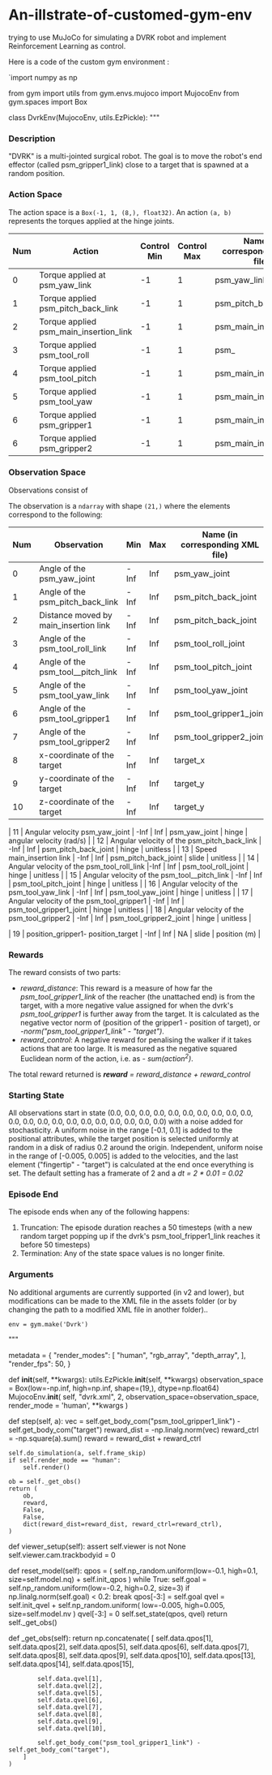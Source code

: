 # An-illstrate-of-customed-gym-env
trying to use MuJoCo for simulating a DVRK robot and implement Reinforcement Learning as control.


Here is a code of the custom gym environment :

`import numpy as np

from gym import utils
from gym.envs.mujoco import MujocoEnv
from gym.spaces import Box

class DvrkEnv(MujocoEnv, utils.EzPickle):
"""
### Description
"DVRK" is a multi-jointed surgical robot. The goal is to move the robot's end effector (called psm_gripper1_link) close to a
target that is spawned at a random position.


### Action Space
The action space is a `Box(-1, 1, (8,), float32)`. An action `(a, b)` represents the torques applied at the hinge joints.

| Num | Action                                                                          | Control Min | Control Max | Name (in corresponding XML file) | Joint | Unit |
|-----|---------------------------------------------------------------------------------|-------------|-------------|--------------------------|-------|------|
| 0   |  Torque applied at psm_yaw_link                      | -1 | 1 | psm_yaw_link  | hinge | torque (N m) |
| 1   |  Torque applied psm_pitch_back_link                  | -1 | 1 | psm_pitch_back_link  | hinge | torque (N m) |
| 2   |  Torque applied psm_main_insertion_link              | -1 | 1 | psm_main_insertion_link | slide | torque (N m) |
| 3   |  Torque applied psm_tool_roll                        | -1 | 1 | psm_ | slide | torque (N m) |
| 4   |  Torque applied psm_tool_pitch                       | -1 | 1 | psm_main_insertion_link | slide | torque (N m) |
| 5   |  Torque applied psm_tool_yaw                         | -1 | 1 | psm_main_insertion_link | slide | torque (N m) |
| 6   |  Torque applied psm_gripper1                         | -1 | 1 | psm_main_insertion_link | slide | torque (N m) |
| 6   |  Torque applied psm_gripper2                         | -1 | 1 | psm_main_insertion_link | slide | torque (N m) |


### Observation Space

Observations consist of

The observation is a `ndarray` with shape `(21,)` where the elements correspond to the following:

| Num | Observation                                                                               | Min  | Max | Name (in corresponding XML file)      | Joint | Unit                     |
| --- | ------------------------------------------------------------------------------------------| ---- | --- | --------------------------------      | ----- | ------------------------ |
| 0   | Angle of the psm_yaw_joint                                                                | -Inf | Inf | psm_yaw_joint                         | hinge | unitless                 |
| 1   | Angle of the psm_pitch_back_link                                                          | -Inf | Inf | psm_pitch_back_joint                  | hinge | unitless                 |
| 2   | Distance moved by main_insertion link                                                     | -Inf | Inf | psm_pitch_back_joint                  | slide | unitless                 |
| 3   | Angle of the psm_tool_roll_link                                                           | -Inf | Inf | psm_tool_roll_joint                   | hinge | unitless                 |
| 4   | Angle of the psm_tool__pitch_link                                                         | -Inf | Inf | psm_tool_pitch_joint                  | hinge | unitless                 |
| 5   | Angle of the psm_tool_yaw_link                                                            | -Inf | Inf | psm_tool_yaw_joint                    | hinge | unitless                 |
| 6   | Angle of the psm_tool_gripper1                                                            | -Inf | Inf | psm_tool_gripper1_joint               | hinge | unitless                 |
| 7   | Angle of the psm_tool_gripper2                                                            | -Inf | Inf | psm_tool_gripper2_joint               | hinge | unitless                 |
| 8   | x-coordinate of the target                                                                | -Inf | Inf | target_x                              | slide | position (m)             |
| 9   | y-coordinate of the target                                                                | -Inf | Inf | target_y                              | slide | position (m)             |
| 10  | z-coordinate of the target                                                                | -Inf | Inf | target_y                              | slide | position (m)             |

| 11  | Angular velocity psm_yaw_joint                                                            | -Inf | Inf | psm_yaw_joint                         | hinge | angular velocity (rad/s) |
| 12  | Angular velocity of the psm_pitch_back_link                                               | -Inf | Inf | psm_pitch_back_joint                  | hinge | unitless                 |
| 13  | Speed main_insertion link                                                                 | -Inf | Inf | psm_pitch_back_joint                  | slide | unitless                 |
| 14  | Angular velocity of the psm_tool_roll_link                                                |-Inf | Inf | psm_tool_roll_joint                    | hinge | unitless                 |
| 15  | Angular velocity of the psm_tool__pitch_link                                              | -Inf | Inf | psm_tool_pitch_joint                  | hinge | unitless                 |
| 16  | Angular velocity of the psm_tool_yaw_link                                                 | -Inf | Inf | psm_tool_yaw_joint                    | hinge | unitless                 |
| 17  | Angular velocity of the psm_tool_gripper1                                                 | -Inf | Inf | psm_tool_gripper1_joint               | hinge | unitless                 |
| 18  | Angular velocity of the psm_tool_gripper2                                                 | -Inf | Inf | psm_tool_gripper2_joint               | hinge | unitless                 |

| 19  | position_gripper1- position_target                                             | -Inf | Inf | NA                                               | slide | position (m)             |



### Rewards
The reward consists of two parts:
- *reward_distance*: This reward is a measure of how far the *psm_tool_gripper1_link*
of the reacher (the unattached end) is from the target, with a more negative
value assigned for when the dvrk's *psm_tool_gripper1* is further away from the
target. It is calculated as the negative vector norm of (position of
the gripper1 - position of target), or *-norm("psm_tool_gripper1_link" - "target")*.
- *reward_control*: A negative reward for penalising the walker if
it takes actions that are too large. It is measured as the negative squared
Euclidean norm of the action, i.e. as *- sum(action<sup>2</sup>)*.

The total reward returned is ***reward*** *=* *reward_distance + reward_control*


### Starting State
All observations start in state
(0.0, 0.0, 0.0, 0.0, 0.0, 0.0, 0.0, 0.0, 0.0, 0.0, 0.0, 0.0, 0.0, 0.0, 0.0, 0.0, 0.0, 0.0, 0.0, 0.0, 0.0)
with a noise added for stochasticity. A uniform noise in the range
[-0.1, 0.1] is added to the positional attributes, while the target position
is selected uniformly at random in a disk of radius 0.2 around the origin.
Independent, uniform noise in the
range of [-0.005, 0.005] is added to the velocities, and the last
element ("fingertip" - "target") is calculated at the end once everything
is set. The default setting has a framerate of 2 and a *dt = 2 * 0.01 = 0.02*

### Episode End

The episode ends when any of the following happens:

1. Truncation: The episode duration reaches a 50 timesteps (with a new random target popping up if the dvrk's psm_tool_fripper1_link reaches it before 50 timesteps)
2. Termination: Any of the state space values is no longer finite.

### Arguments

No additional arguments are currently supported (in v2 and lower),
but modifications can be made to the XML file in the assets folder
(or by changing the path to a modified XML file in another folder)..

```
env = gym.make('Dvrk')
```
"""

metadata = {
    "render_modes": [
        "human",
        "rgb_array",
        "depth_array",
    ],
    "render_fps": 50,
}

def __init__(self, **kwargs):
    utils.EzPickle.__init__(self, **kwargs)
    observation_space = Box(low=-np.inf, high=np.inf, shape=(19,), dtype=np.float64)
    MujocoEnv.__init__(
        self, "dvrk.xml", 2, observation_space=observation_space,  render_mode = 'human', **kwargs
    )

def step(self, a):
    vec = self.get_body_com("psm_tool_gripper1_link") - self.get_body_com("target")
    reward_dist = -np.linalg.norm(vec)
    reward_ctrl = -np.square(a).sum()
    reward = reward_dist + reward_ctrl

    self.do_simulation(a, self.frame_skip)
    if self.render_mode == "human":
        self.render()

    ob = self._get_obs()
    return (
        ob,
        reward,
        False,
        False,
        dict(reward_dist=reward_dist, reward_ctrl=reward_ctrl),
    )

def viewer_setup(self):
    assert self.viewer is not None
    self.viewer.cam.trackbodyid = 0

def reset_model(self):
    qpos = (
        self.np_random.uniform(low=-0.1, high=0.1, size=self.model.nq)
        + self.init_qpos
    )
    while True:
        self.goal = self.np_random.uniform(low=-0.2, high=0.2, size=3)
        if np.linalg.norm(self.goal) < 0.2:
            break
    qpos[-3:] = self.goal
    qvel = self.init_qvel + self.np_random.uniform(
        low=-0.005, high=0.005, size=self.model.nv
    )
    qvel[-3:] = 0
    self.set_state(qpos, qvel)
    return self._get_obs()

def _get_obs(self):
    return np.concatenate(
        [
            self.data.qpos[1],
            self.data.qpos[2],
            self.data.qpos[5],
            self.data.qpos[6],
            self.data.qpos[7],
            self.data.qpos[8],
            self.data.qpos[9],
            self.data.qpos[10],
            self.data.qpos[13],
            self.data.qpos[14],
            self.data.qpos[15],

            self.data.qvel[1],
            self.data.qvel[2],
            self.data.qvel[5],
            self.data.qvel[6],
            self.data.qvel[7],
            self.data.qvel[8],
            self.data.qvel[9],
            self.data.qvel[10],

            self.get_body_com("psm_tool_gripper1_link") - self.get_body_com("target"),
        ]
    )
